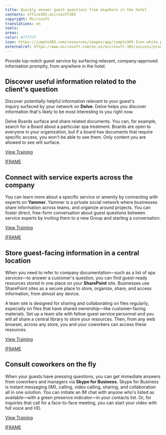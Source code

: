 ```yaml
---
title: Quickly answer guest questions from anywhere in the hotel
contexts: office365,microsoft365
copyright: Microsoft
translations: en
tools: 
areas: 
color: #777777
icon: https://jumpto365.com/resources/images/app/jumpto365-Icon-white.png
externalref: https://www.microsoft.com/en-us/microsoft-365/success/productivitylibrary/quickly-answer-guest-questions-from-anywhere-in-the-hotel
---
```

Provide top-notch guest service by surfacing relevant, company-approved information promptly, from anywhere in the hotel.


## Discover useful information related to the client's question

Discover potentially helpful information relevant to your guest's inquiry surfaced by your network on **Delve**. Delve helps you discover information that's likely to be most interesting to you right now.

Delve Boards surface and share related documents. You can, for example, search for a Board about a particular spa treatment. Boards are open to everyone in your organization, but if a board has documents that require specific access, you won't be able to see them. Only content you are allowed to see will surface.

[View Training](https://support.office.com/en-US/article/Group-and-share-documents-in-Office-Delve-da0c5804-01ef-4edd-8b87-e576b19bef3e)

[IFRAME](https://www.microsoft.com/en-us/videoplayer/embed/RE1TrEK)

## Connect with service experts across the company

You can learn more about a specific service or amenity by connecting with experts on **Yammer**. Yammer is a private social network where businesses share information across teams, and organize around projects. You can foster direct, free-form conversation about guest questions between service experts by inviting them to a new Group and starting a conversation.

[View Training](https://support.office.com/en-US/article/Communicate-in-groups-52db606b-2f29-4a9a-8cbb-b43bf2a27d2e)

[IFRAME](https://www.microsoft.com/en-us/videoplayer/embed/RE1TMj8)

## Store guest-facing information in a central location

When you need to refer to company documentation—such as a list of spa services—to answer a customer's question, you can find guest-ready resources stored in one place on your **SharePoint** site. Businesses use SharePoint sites as a secure place to store, organize, share, and access information, from almost any device.

A team site is designed for sharing and collaborating on files regularly, especially on files that have shared ownership—like customer-facing materials. Set up a team site with fellow guest service personnel and you will all share a central library to store your resources. Then, from any web browser, across any store, you and your coworkers can access these resources.

[View Training](https://support.office.com/en-US/article/Get-started-with-SharePoint-909ec2f0-05c8-4e92-8ad3-3f8b0b6cf261)

[IFRAME](https://www.microsoft.com/en-us/videoplayer/embed/RE1UCma)

## Consult coworkers on the fly

When your guests have pressing questions, you can get immediate answers from coworkers and managers via **Skype for Business.** Skype for Business is instant messaging (IM), calling, video calling, sharing, and collaboration all in one solution. You can initiate an IM chat with anyone who's listed as available—with a green presence indicator—in your contacts list. Or, for inquiries that call for a face-to-face meeting, you can start your video with full voice and HD.

[View Training](https://support.office.com/en-US/article/Discover-Skype-for-Business-8a3491a3-c095-4718-80cf-cbbe4afe4eba)

[IFRAME](https://www.microsoft.com/en-us/videoplayer/embed/RE1Tmri)

